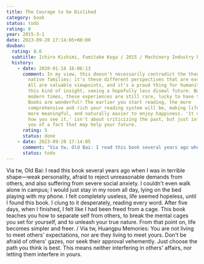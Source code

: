 ```yaml
---
title: The Courage to be Disliked
category: book
status: todo
rating: 0
year: 2015-3-1
date: 2023-09-20 17:14:05+08:00
douban:
  rating: 8.6
  subtitle: Ichiro Kishimi, Fumitake Koga / 2015 / Machinery Industry Press
  history:
    - date: 2020-01-18 16:06:13
      comment: In my view, this doesn't necessarily contradict the theories about
        native families; it's these different perspectives that are exciting.
        All are valuable viewpoints, and it's a proud thing for humanity to have
        this kind of insight, seeing a hopefully less dismal future. But in
        modern times, these experiences are still rare, lucky to have them.
        Books are wonderful! The earlier you start reading, the more
        comprehensive and rich your reading system will be, making life fuller,
        more meaningful, and naturally easier to enjoy happiness. 'It depends on
        how you see it,' isn't about criticizing the past, but just informing
        you of a fact that may help your future.
      rating: 5
      status: done
    - date: 2023-09-20 17:14:05
      comment: "Via tw, Old Bai: I read this book several years ago when I was in..."
      status: todo
---
```


Via tw, Old Bai: I read this book several years ago when I was in terrible shape—weak personality, afraid to reject unreasonable demands from others, and also suffering from severe social anxiety. I couldn't even walk alone in campus; I would just stay in my room all day, lying on the bed playing with my phone. I felt completely useless, life seemed hopeless, until I found this book. I clung to it desperately, reading every word. After five days, when I finished, I felt like I had been freed from a cage. This book teaches you how to separate self from others, to break the mental cages you set for yourself, and to unleash your true nature. From that point on, life becomes simpler and freer. / Via tw, Huangpu Memories: You are not living to meet others' expectations, nor are they living to meet yours. Don't be afraid of others' gazes, nor seek their approval vehemently. Just choose the path you think is best. This means neither interfering in others' affairs, nor letting them interfere in yours.

